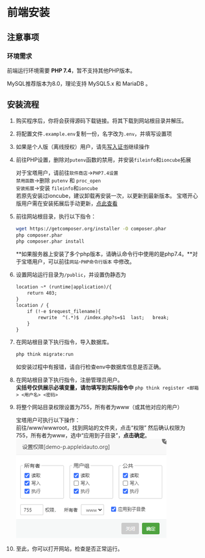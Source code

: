 # 前端安装

## 注意事项

### 环境需求

前端运行环境需要 **PHP 7.4**，暂不支持其他PHP版本。

MySQL推荐版本为8.0，理论支持 MySQL5.x 和 MariaDB 。

## 安装流程

1. 购买程序后，你将会获得源码下载链接。将其下载到网站根目录并解压。
2. 将配置文件`.example.env`复制一份，名字改为`.env`，并填写设置项
3. 如果是个人版（离线授权）用户，请先[写入证书](license-manual)继续操作
4. 前往PHP设置，删除对`putenv`函数的禁用，并安装`fileinfo`和`ioncube`拓展

   对于宝塔用户，请前往`软件商店`->`PHP7.4设置`<br>
   `禁用函数`->删除 `putenv` 和 `proc_open`<br>
   `安装拓展`->安装 `fileinfo`和`ioncube`<br>
   若原先安装过ioncube，建议卸载再安装一次，以更新到最新版本。
   宝塔开心版用户需在安装拓展后手动更新，[点此查看](../others/ioncube-error.md)
5. 前往网站根目录，执行以下指令：

   ```bash
   wget https://getcomposer.org/installer -O composer.phar
   php composer.phar
   php composer.phar install
   ```

   **如果服务器上安装了多个php版本，请确认命令行中使用的是php7.4。**对于宝塔用户，可以前往`网站`-`PHP命令行版本` 中修改。
6. 设置网站运行目录为`/public`，并设置伪静态为

   ```nginx
   location ~* (runtime|application)/{    
       return 403;
   }
   location / {
       if (!-e $request_filename){
           rewrite  ^(.*)$  /index.php?s=$1  last;   break;
       }
   }
   ```
7. 在网站根目录下执行指令，导入数据库。

   ```bash
   php think migrate:run
   ```
   如安装过程中有报错，请自行检查env中数据库信息是否正确。

8. 在网站根目录下执行指令，注册管理员用户。<br>
   **尖括号仅供展示必填变量，请勿填写到实际指令中**
   `php think register <邮箱> <用户名> <密码>`
9. 将整个网站目录权限设置为755，所有者为www（或其他对应的用户）

   宝塔用户可执行以下操作：<br>
   前往/www/wwwroot，找到网站的文件夹，点击“权限”
   然后确认权限为755，所有者为www，选中“应用到子目录”，**点击确定**。
   ![permission-2.png](/assets/images/permission2.png)

10. 至此，你可以打开网站，检查是否正常运行。


